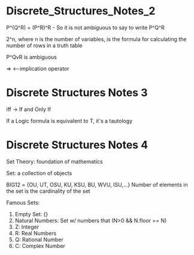 # Discrete_Structures_Notes_2

P^(Q^R) = (P^R)^R - So it is not ambiguous to say to write P^Q^R

2^n, where n is the number of variables, is the formula for calculating the number of rows in a truth table

P^QvR is ambiguous

=>  <--implication operator


# Discrete Structures Notes 3

iff -> If and Only If

If a Logic formula is equivalent to T, it's a tautology

# Discrete Structures Notes 4

Set Theory: foundation of mathematics

Set: a collection of objects

BIG12 = {OU, UT, OSU, KU, KSU, BU, WVU, ISU,...}
Number of elements in the set is the cardinality of the set

Famous Sets:
1. Empty Set: {}
2. Natural Numbers: Set w/ numbers that (N>0 && N.floor == N)
3. Z: Integer
4. R: Real Numbers
5. Q: Rational Number
6. C: Complex Number
